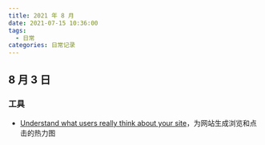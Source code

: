 ```yaml
---
title: 2021 年 8 月
date: 2021-07-15 10:36:00
tags: 
  - 日常
categories: 日常记录
---
```


## 8 月 3 日

### 工具

- [Understand what users really think about your site](https://www.hotjar.com/incoming-feedback/)，为网站生成浏览和点击的热力图


